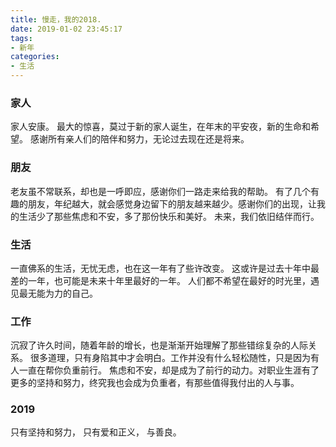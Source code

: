 ```yaml
---
title: 慢走，我的2018.
date: 2019-01-02 23:45:17
tags: 
- 新年
categories: 
- 生活
---
```

### 家人
家人安康。
最大的惊喜，莫过于新的家人诞生，在年末的平安夜，新的生命和希望。
感谢所有亲人们的陪伴和努力，无论过去现在还是将来。

### 朋友
老友虽不常联系，却也是一呼即应，感谢你们一路走来给我的帮助。
有了几个有趣的朋友，年纪越大，就会感觉身边留下的朋友越来越少。感谢你们的出现，让我的生活少了那些焦虑和不安，多了那份快乐和美好。
未来，我们依旧结伴而行。

### 生活
一直佛系的生活，无忧无虑，也在这一年有了些许改变。
这或许是过去十年中最差的一年，也可能是未来十年里最好的一年。
人们都不希望在最好的时光里，遇见最无能为力的自己。

### 工作
沉寂了许久时间，随着年龄的增长，也是渐渐开始理解了那些错综复杂的人际关系。
很多道理，只有身陷其中才会明白。工作并没有什么轻松随性，只是因为有人一直在帮你负重前行。
焦虑和不安，却是成为了前行的动力。对职业生涯有了更多的坚持和努力，终究我也会成为负重者，有那些值得我付出的人与事。

### 2019
只有坚持和努力，
只有爱和正义，
与善良。

